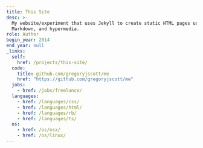 ```yaml
---
title: This Site
desc: >-
  My website/experiment that uses Jekyll to create static HTML pages using YAML,
  Markdown, and hypermedia.
role: Author
begin_year: 2014
end_year: null
_links:
  self:
    href: /projects/this-site/
  code:
    title: github.com/gregoryjscott/me
    href: "https://github.com/gregoryjscott/me"
  jobs:
    - href: /jobs/freelance/
  languages:
    - href: /languages/css/
    - href: /languages/html/
    - href: /languages/rb/
    - href: /languages/ts/
  os:
    - href: /os/osx/
    - href: /os/linux/
---
```

